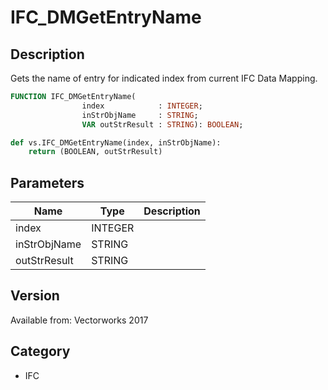 # IFC_DMGetEntryName

## Description
Gets the name of entry for indicated index from current IFC Data Mapping.

```pascal
FUNCTION IFC_DMGetEntryName(
				index            : INTEGER;
				inStrObjName     : STRING;
				VAR outStrResult : STRING): BOOLEAN;
```

```python
def vs.IFC_DMGetEntryName(index, inStrObjName):
    return (BOOLEAN, outStrResult)
```

## Parameters
|Name|Type|Description|
|---|---|---|
|index|INTEGER|   |
|inStrObjName|STRING|   |
|outStrResult|STRING|   |

## Version
Available from: Vectorworks 2017

## Category
* IFC

